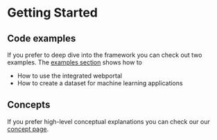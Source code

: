 # Getting Started

## Code examples
If you prefer to deep dive into the framework you can check out two examples. The [examples section](examples.md) shows how to

- How to use the integrated webportal
- How to create a dataset for machine learning applications

## Concepts
If you prefer high-level conceptual explanations you can check our our [concept page](concept.md). 
